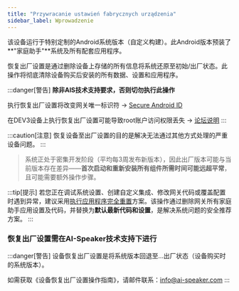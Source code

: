 ```yaml
---
title: "Przywracanie ustawień fabrycznych urządzenia"
sidebar_label: Wprowadzenie
---
```


该设备运行于特别定制的Android系统版本（自定义构建）。此Android版本预装了**"家庭助手"**系统及所有配套应用程序。

恢复出厂设置是通过删除设备上存储的所有信息将系统还原至初始/出厂状态。此操作将彻底清除设备购买后安装的所有数据、设置和应用程序。

:::danger[警告]
**除非AIS技术支持要求，否则切勿执行此操作**

执行恢复出厂设置将改变网关唯一标识符 -> [Secure Android ID](https://developer.android.com/reference/android/provider/Settings.Secure#ANDROID_ID)

在DEV3设备上执行恢复出厂设置可能导致root账户访问权限丢失 -> [论坛说明](https://ai-speaker.discourse.group/t/dev3-dostep-do-konta-root-po-wykonaniu-factory-reset/2066)
:::

:::caution[注意]
恢复设备至出厂设置的目的是解决无法通过其他方式处理的严重设备问题。
:::

> 系统正处于密集开发阶段（平均每3周发布新版本），因此出厂版本可能与当前版本存在差异——**首次启动和重新安装所有组件所需时间可能远超平常**，且可能需要额外操作步骤。

:::tip[提示]
若您正在调试系统设置、创建自定义集成、修改网关代码或覆盖配置时遇到异常，建议采用[执行应用程序完全重置](/docs/ais_bramka_reset_ais_step_by_step)方案。该操作通过删除网关所有家庭助手应用设置及代码，并替换为**默认最新代码和设置**，是解决系统问题的安全推荐方案。
:::

### 恢复出厂设置需在AI-Speaker技术支持下进行

:::danger[警告]
设备恢复出厂设置是将系统版本回退至...出厂状态（设备购买时的系统版本）。

如需获取《设备恢复出厂设置操作指南》，请邮件联系：[info@ai-speaker.com](mailto:info@ai-speaker.com)
:::